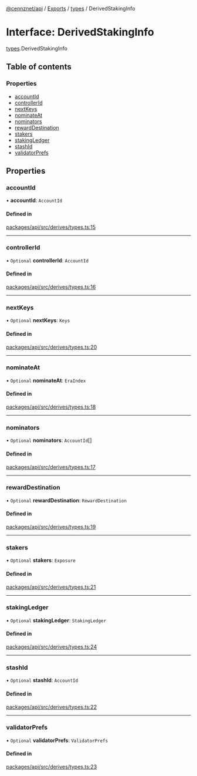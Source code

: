[@cennznet/api](../README.md) / [Exports](../modules.md) / [types](../modules/types.md) / DerivedStakingInfo

# Interface: DerivedStakingInfo

[types](../modules/types.md).DerivedStakingInfo

## Table of contents

### Properties

- [accountId](types.derivedstakinginfo.md#accountid)
- [controllerId](types.derivedstakinginfo.md#controllerid)
- [nextKeys](types.derivedstakinginfo.md#nextkeys)
- [nominateAt](types.derivedstakinginfo.md#nominateat)
- [nominators](types.derivedstakinginfo.md#nominators)
- [rewardDestination](types.derivedstakinginfo.md#rewarddestination)
- [stakers](types.derivedstakinginfo.md#stakers)
- [stakingLedger](types.derivedstakinginfo.md#stakingledger)
- [stashId](types.derivedstakinginfo.md#stashid)
- [validatorPrefs](types.derivedstakinginfo.md#validatorprefs)

## Properties

### accountId

• **accountId**: `AccountId`

#### Defined in

[packages/api/src/derives/types.ts:15](https://github.com/cennznet/api.js/blob/1844291/packages/api/src/derives/types.ts#L15)

___

### controllerId

• `Optional` **controllerId**: `AccountId`

#### Defined in

[packages/api/src/derives/types.ts:16](https://github.com/cennznet/api.js/blob/1844291/packages/api/src/derives/types.ts#L16)

___

### nextKeys

• `Optional` **nextKeys**: `Keys`

#### Defined in

[packages/api/src/derives/types.ts:20](https://github.com/cennznet/api.js/blob/1844291/packages/api/src/derives/types.ts#L20)

___

### nominateAt

• `Optional` **nominateAt**: `EraIndex`

#### Defined in

[packages/api/src/derives/types.ts:18](https://github.com/cennznet/api.js/blob/1844291/packages/api/src/derives/types.ts#L18)

___

### nominators

• `Optional` **nominators**: `AccountId`[]

#### Defined in

[packages/api/src/derives/types.ts:17](https://github.com/cennznet/api.js/blob/1844291/packages/api/src/derives/types.ts#L17)

___

### rewardDestination

• `Optional` **rewardDestination**: `RewardDestination`

#### Defined in

[packages/api/src/derives/types.ts:19](https://github.com/cennznet/api.js/blob/1844291/packages/api/src/derives/types.ts#L19)

___

### stakers

• `Optional` **stakers**: `Exposure`

#### Defined in

[packages/api/src/derives/types.ts:21](https://github.com/cennznet/api.js/blob/1844291/packages/api/src/derives/types.ts#L21)

___

### stakingLedger

• `Optional` **stakingLedger**: `StakingLedger`

#### Defined in

[packages/api/src/derives/types.ts:24](https://github.com/cennznet/api.js/blob/1844291/packages/api/src/derives/types.ts#L24)

___

### stashId

• `Optional` **stashId**: `AccountId`

#### Defined in

[packages/api/src/derives/types.ts:22](https://github.com/cennznet/api.js/blob/1844291/packages/api/src/derives/types.ts#L22)

___

### validatorPrefs

• `Optional` **validatorPrefs**: `ValidatorPrefs`

#### Defined in

[packages/api/src/derives/types.ts:23](https://github.com/cennznet/api.js/blob/1844291/packages/api/src/derives/types.ts#L23)
